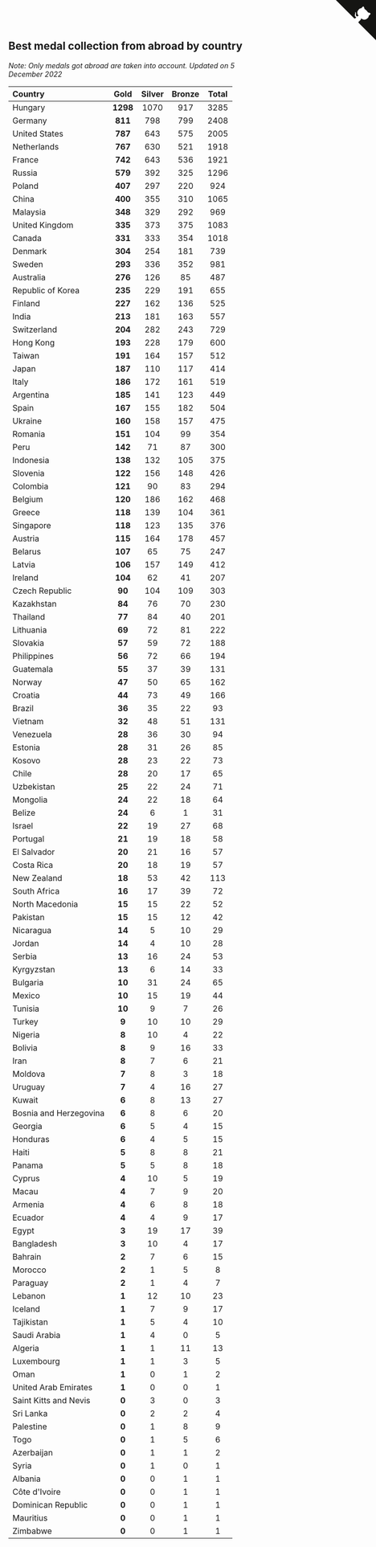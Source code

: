## Best medal collection from abroad by country

*Note: Only medals got abroad are taken into account.*
*Updated on  5 December 2022*

| Country | Gold | Silver | Bronze | Total |
| :--- | :--: | :--: | :--: | :--: |
| Hungary | **1298** | 1070 | 917 | 3285 |
| Germany | **811** | 798 | 799 | 2408 |
| United States | **787** | 643 | 575 | 2005 |
| Netherlands | **767** | 630 | 521 | 1918 |
| France | **742** | 643 | 536 | 1921 |
| Russia | **579** | 392 | 325 | 1296 |
| Poland | **407** | 297 | 220 | 924 |
| China | **400** | 355 | 310 | 1065 |
| Malaysia | **348** | 329 | 292 | 969 |
| United Kingdom | **335** | 373 | 375 | 1083 |
| Canada | **331** | 333 | 354 | 1018 |
| Denmark | **304** | 254 | 181 | 739 |
| Sweden | **293** | 336 | 352 | 981 |
| Australia | **276** | 126 | 85 | 487 |
| Republic of Korea | **235** | 229 | 191 | 655 |
| Finland | **227** | 162 | 136 | 525 |
| India | **213** | 181 | 163 | 557 |
| Switzerland | **204** | 282 | 243 | 729 |
| Hong Kong | **193** | 228 | 179 | 600 |
| Taiwan | **191** | 164 | 157 | 512 |
| Japan | **187** | 110 | 117 | 414 |
| Italy | **186** | 172 | 161 | 519 |
| Argentina | **185** | 141 | 123 | 449 |
| Spain | **167** | 155 | 182 | 504 |
| Ukraine | **160** | 158 | 157 | 475 |
| Romania | **151** | 104 | 99 | 354 |
| Peru | **142** | 71 | 87 | 300 |
| Indonesia | **138** | 132 | 105 | 375 |
| Slovenia | **122** | 156 | 148 | 426 |
| Colombia | **121** | 90 | 83 | 294 |
| Belgium | **120** | 186 | 162 | 468 |
| Greece | **118** | 139 | 104 | 361 |
| Singapore | **118** | 123 | 135 | 376 |
| Austria | **115** | 164 | 178 | 457 |
| Belarus | **107** | 65 | 75 | 247 |
| Latvia | **106** | 157 | 149 | 412 |
| Ireland | **104** | 62 | 41 | 207 |
| Czech Republic | **90** | 104 | 109 | 303 |
| Kazakhstan | **84** | 76 | 70 | 230 |
| Thailand | **77** | 84 | 40 | 201 |
| Lithuania | **69** | 72 | 81 | 222 |
| Slovakia | **57** | 59 | 72 | 188 |
| Philippines | **56** | 72 | 66 | 194 |
| Guatemala | **55** | 37 | 39 | 131 |
| Norway | **47** | 50 | 65 | 162 |
| Croatia | **44** | 73 | 49 | 166 |
| Brazil | **36** | 35 | 22 | 93 |
| Vietnam | **32** | 48 | 51 | 131 |
| Venezuela | **28** | 36 | 30 | 94 |
| Estonia | **28** | 31 | 26 | 85 |
| Kosovo | **28** | 23 | 22 | 73 |
| Chile | **28** | 20 | 17 | 65 |
| Uzbekistan | **25** | 22 | 24 | 71 |
| Mongolia | **24** | 22 | 18 | 64 |
| Belize | **24** | 6 | 1 | 31 |
| Israel | **22** | 19 | 27 | 68 |
| Portugal | **21** | 19 | 18 | 58 |
| El Salvador | **20** | 21 | 16 | 57 |
| Costa Rica | **20** | 18 | 19 | 57 |
| New Zealand | **18** | 53 | 42 | 113 |
| South Africa | **16** | 17 | 39 | 72 |
| North Macedonia | **15** | 15 | 22 | 52 |
| Pakistan | **15** | 15 | 12 | 42 |
| Nicaragua | **14** | 5 | 10 | 29 |
| Jordan | **14** | 4 | 10 | 28 |
| Serbia | **13** | 16 | 24 | 53 |
| Kyrgyzstan | **13** | 6 | 14 | 33 |
| Bulgaria | **10** | 31 | 24 | 65 |
| Mexico | **10** | 15 | 19 | 44 |
| Tunisia | **10** | 9 | 7 | 26 |
| Turkey | **9** | 10 | 10 | 29 |
| Nigeria | **8** | 10 | 4 | 22 |
| Bolivia | **8** | 9 | 16 | 33 |
| Iran | **8** | 7 | 6 | 21 |
| Moldova | **7** | 8 | 3 | 18 |
| Uruguay | **7** | 4 | 16 | 27 |
| Kuwait | **6** | 8 | 13 | 27 |
| Bosnia and Herzegovina | **6** | 8 | 6 | 20 |
| Georgia | **6** | 5 | 4 | 15 |
| Honduras | **6** | 4 | 5 | 15 |
| Haiti | **5** | 8 | 8 | 21 |
| Panama | **5** | 5 | 8 | 18 |
| Cyprus | **4** | 10 | 5 | 19 |
| Macau | **4** | 7 | 9 | 20 |
| Armenia | **4** | 6 | 8 | 18 |
| Ecuador | **4** | 4 | 9 | 17 |
| Egypt | **3** | 19 | 17 | 39 |
| Bangladesh | **3** | 10 | 4 | 17 |
| Bahrain | **2** | 7 | 6 | 15 |
| Morocco | **2** | 1 | 5 | 8 |
| Paraguay | **2** | 1 | 4 | 7 |
| Lebanon | **1** | 12 | 10 | 23 |
| Iceland | **1** | 7 | 9 | 17 |
| Tajikistan | **1** | 5 | 4 | 10 |
| Saudi Arabia | **1** | 4 | 0 | 5 |
| Algeria | **1** | 1 | 11 | 13 |
| Luxembourg | **1** | 1 | 3 | 5 |
| Oman | **1** | 0 | 1 | 2 |
| United Arab Emirates | **1** | 0 | 0 | 1 |
| Saint Kitts and Nevis | **0** | 3 | 0 | 3 |
| Sri Lanka | **0** | 2 | 2 | 4 |
| Palestine | **0** | 1 | 8 | 9 |
| Togo | **0** | 1 | 5 | 6 |
| Azerbaijan | **0** | 1 | 1 | 2 |
| Syria | **0** | 1 | 0 | 1 |
| Albania | **0** | 0 | 1 | 1 |
| Côte d'Ivoire | **0** | 0 | 1 | 1 |
| Dominican Republic | **0** | 0 | 1 | 1 |
| Mauritius | **0** | 0 | 1 | 1 |
| Zimbabwe | **0** | 0 | 1 | 1 |


<a href="https://github.com/jonatanklosko/wca_statistics" class="github-corner" aria-label="View source on Github"><svg width="80" height="80" viewBox="0 0 250 250" style="fill:#151513; color:#fff; position: absolute; top: 0; border: 0; right: 0;" aria-hidden="true"><path d="M0,0 L115,115 L130,115 L142,142 L250,250 L250,0 Z"></path><path d="M128.3,109.0 C113.8,99.7 119.0,89.6 119.0,89.6 C122.0,82.7 120.5,78.6 120.5,78.6 C119.2,72.0 123.4,76.3 123.4,76.3 C127.3,80.9 125.5,87.3 125.5,87.3 C122.9,97.6 130.6,101.9 134.4,103.2" fill="currentColor" style="transform-origin: 130px 106px;" class="octo-arm"></path><path d="M115.0,115.0 C114.9,115.1 118.7,116.5 119.8,115.4 L133.7,101.6 C136.9,99.2 139.9,98.4 142.2,98.6 C133.8,88.0 127.5,74.4 143.8,58.0 C148.5,53.4 154.0,51.2 159.7,51.0 C160.3,49.4 163.2,43.6 171.4,40.1 C171.4,40.1 176.1,42.5 178.8,56.2 C183.1,58.6 187.2,61.8 190.9,65.4 C194.5,69.0 197.7,73.2 200.1,77.6 C213.8,80.2 216.3,84.9 216.3,84.9 C212.7,93.1 206.9,96.0 205.4,96.6 C205.1,102.4 203.0,107.8 198.3,112.5 C181.9,128.9 168.3,122.5 157.7,114.1 C157.9,116.9 156.7,120.9 152.7,124.9 L141.0,136.5 C139.8,137.7 141.6,141.9 141.8,141.8 Z" fill="currentColor" class="octo-body"></path></svg></a><style>.github-corner:hover .octo-arm{animation:octocat-wave 560ms ease-in-out}@keyframes octocat-wave{0%,100%{transform:rotate(0)}20%,60%{transform:rotate(-25deg)}40%,80%{transform:rotate(10deg)}}@media (max-width:500px){.github-corner:hover .octo-arm{animation:none}.github-corner .octo-arm{animation:octocat-wave 560ms ease-in-out}}</style>
